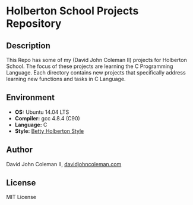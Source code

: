 # Holberton School Projects Repository

## Description

This Repo has some of my (David John Coleman II) projects for Holberton School.
The focus of these projects are learning the C Programming Language. Each
directory contains new projects that specifically address learning new functions
and tasks in C Language.

## Environment

* __OS:__ Ubuntu 14.04 LTS
* __Compiler:__ gcc 4.8.4 (C90)
* __Language:__ C
* __Style:__ [Betty Holberton Style](https://github.com/holbertonschool/Betty)

## Author

David John Coleman II, [davidjohncoleman.com](http://www.davidjohncoleman.com/)

## License

MIT License
